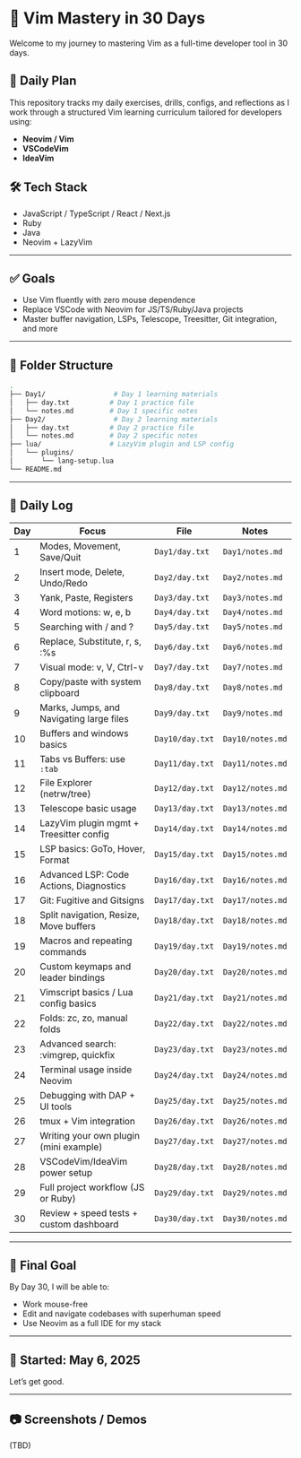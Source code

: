 # 🧠 Vim Mastery in 30 Days

Welcome to my journey to mastering Vim as a full-time developer tool in 30 days.

## 📅 Daily Plan

This repository tracks my daily exercises, drills, configs, and reflections as I work through a structured Vim learning curriculum tailored for developers using:

- **Neovim / Vim**
- **VSCodeVim**
- **IdeaVim**

## 🛠 Tech Stack

- JavaScript / TypeScript / React / Next.js
- Ruby
- Java
- Neovim + LazyVim

---

## ✅ Goals

- Use Vim fluently with zero mouse dependence
- Replace VSCode with Neovim for JS/TS/Ruby/Java projects
- Master buffer navigation, LSPs, Telescope, Treesitter, Git integration, and more

---

## 📂 Folder Structure

```bash
.
├── Day1/                 # Day 1 learning materials
│   ├── day.txt          # Day 1 practice file
│   └── notes.md         # Day 1 specific notes
├── Day2/                 # Day 2 learning materials
│   ├── day.txt          # Day 2 practice file
│   └── notes.md         # Day 2 specific notes
├── lua/                 # LazyVim plugin and LSP config
│   └── plugins/
│       └── lang-setup.lua
└── README.md
```

---

## 📓 Daily Log

| Day | Focus                                    | File            | Notes            |
| --- | ---------------------------------------- | --------------- | ---------------- |
| 1   | Modes, Movement, Save/Quit               | `Day1/day.txt`  | `Day1/notes.md`  |
| 2   | Insert mode, Delete, Undo/Redo           | `Day2/day.txt`  | `Day2/notes.md`  |
| 3   | Yank, Paste, Registers                   | `Day3/day.txt`  | `Day3/notes.md`  |
| 4   | Word motions: w, e, b                    | `Day4/day.txt`  | `Day4/notes.md`  |
| 5   | Searching with / and ?                   | `Day5/day.txt`  | `Day5/notes.md`  |
| 6   | Replace, Substitute, r, s, :%s           | `Day6/day.txt`  | `Day6/notes.md`  |
| 7   | Visual mode: v, V, Ctrl-v                | `Day7/day.txt`  | `Day7/notes.md`  |
| 8   | Copy/paste with system clipboard         | `Day8/day.txt`  | `Day8/notes.md`  |
| 9   | Marks, Jumps, and Navigating large files | `Day9/day.txt`  | `Day9/notes.md`  |
| 10  | Buffers and windows basics               | `Day10/day.txt` | `Day10/notes.md` |
| 11  | Tabs vs Buffers: use `:tab`              | `Day11/day.txt` | `Day11/notes.md` |
| 12  | File Explorer (netrw/tree)               | `Day12/day.txt` | `Day12/notes.md` |
| 13  | Telescope basic usage                    | `Day13/day.txt` | `Day13/notes.md` |
| 14  | LazyVim plugin mgmt + Treesitter config  | `Day14/day.txt` | `Day14/notes.md` |
| 15  | LSP basics: GoTo, Hover, Format          | `Day15/day.txt` | `Day15/notes.md` |
| 16  | Advanced LSP: Code Actions, Diagnostics  | `Day16/day.txt` | `Day16/notes.md` |
| 17  | Git: Fugitive and Gitsigns               | `Day17/day.txt` | `Day17/notes.md` |
| 18  | Split navigation, Resize, Move buffers   | `Day18/day.txt` | `Day18/notes.md` |
| 19  | Macros and repeating commands            | `Day19/day.txt` | `Day19/notes.md` |
| 20  | Custom keymaps and leader bindings       | `Day20/day.txt` | `Day20/notes.md` |
| 21  | Vimscript basics / Lua config basics     | `Day21/day.txt` | `Day21/notes.md` |
| 22  | Folds: zc, zo, manual folds              | `Day22/day.txt` | `Day22/notes.md` |
| 23  | Advanced search: :vimgrep, quickfix      | `Day23/day.txt` | `Day23/notes.md` |
| 24  | Terminal usage inside Neovim             | `Day24/day.txt` | `Day24/notes.md` |
| 25  | Debugging with DAP + UI tools            | `Day25/day.txt` | `Day25/notes.md` |
| 26  | tmux + Vim integration                   | `Day26/day.txt` | `Day26/notes.md` |
| 27  | Writing your own plugin (mini example)   | `Day27/day.txt` | `Day27/notes.md` |
| 28  | VSCodeVim/IdeaVim power setup            | `Day28/day.txt` | `Day28/notes.md` |
| 29  | Full project workflow (JS or Ruby)       | `Day29/day.txt` | `Day29/notes.md` |
| 30  | Review + speed tests + custom dashboard  | `Day30/day.txt` | `Day30/notes.md` |

---

## 🏁 Final Goal

By Day 30, I will be able to:

- Work mouse-free
- Edit and navigate codebases with superhuman speed
- Use Neovim as a full IDE for my stack

---

## 📌 Started: May 6, 2025

Let’s get good.

---

## 📷 Screenshots / Demos

(TBD)
